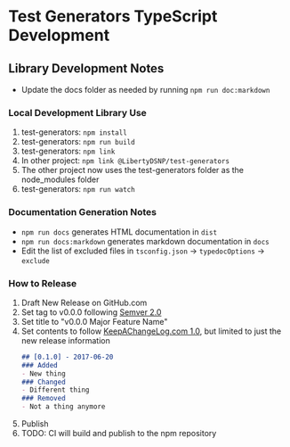 # Test Generators TypeScript Development

## Library Development Notes
- Update the docs folder as needed by running `npm run doc:markdown`

### Local Development Library Use

1. test-generators: `npm install`
2. test-generators: `npm run build`
3. test-generators: `npm link`
4. In other project: `npm link @LibertyDSNP/test-generators`
5. The other project now uses the test-generators folder as the node_modules folder
6. test-generators: `npm run watch`

### Documentation Generation Notes

- `npm run docs` generates HTML documentation in `dist`
- `npm run docs:markdown` generates markdown documentation in `docs`
- Edit the list of excluded files in `tsconfig.json` -> `typedocOptions` -> `exclude`

### How to Release

1. Draft New Release on GitHub.com
2. Set tag to v0.0.0 following [Semver 2.0](https://semver.org/)
3. Set title to "v0.0.0 Major Feature Name"
4. Set contents to follow [KeepAChangeLog.com 1.0](https://keepachangelog.com/en/1.0.0/), but limited to just the new release information
    ```markdown
    ## [0.1.0] - 2017-06-20
    ### Added
    - New thing
    ### Changed
    - Different thing
    ### Removed
    - Not a thing anymore
    ```
5. Publish
6. TODO: CI will build and publish to the npm repository
